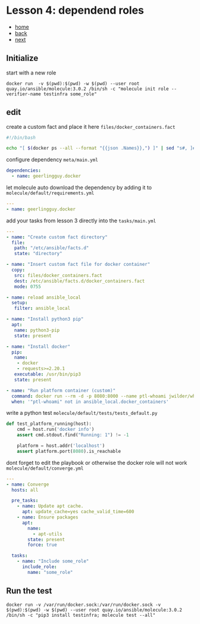 # Lesson 4: dependend roles

* [home](./README.md)
* [back](./LESSON3.md)
* [next](./LESSON5.md)


## Initialize

start with a new role

```
docker run  -v $(pwd):$(pwd) -w $(pwd) --user root quay.io/ansible/molecule:3.0.2 /bin/sh -c "molecule init role --verifier-name testinfra some_role"
```

## edit

create a custom fact and place it here `files/docker_containers.fact`

```bash
#!/bin/bash

echo "[ $(docker ps --all --format "{{json .Names}},") ]" | sed "s#, ]# ]#g"
```

configure dependency `meta/main.yml`

```yaml
dependencies:
  - name: geerlingguy.docker
```

let molecule auto download the dependency by adding it to `molecule/default/requirements.yml`

```yaml
---
- name: geerlingguy.docker
```

add your tasks from lesson 3 directly into the `tasks/main.yml`

```yaml
---
- name: "Create custom fact directory"
  file:
   path: "/etc/ansible/facts.d"
   state: "directory"

- name: "Insert custom fact file for docker container"
  copy:
   src: files/docker_containers.fact
   dest: /etc/ansible/facts.d/docker_containers.fact
   mode: 0755

- name: reload ansible_local
  setup:
   filter: ansible_local

- name: "Install python3 pip"
  apt:
   name: python3-pip
   state: present

- name: "Install docker"
  pip:
   name:
    - docker
    - requests>=2.20.1
   executable: /usr/bin/pip3
   state: present

- name: "Run platform container (custom)"
  command: docker run --rm -d -p 8080:8000 --name ptl-whoami jwilder/whoami:latest
  when: '"ptl-whoami" not in ansible_local.docker_containers'

```

write a python test `molecule/default/tests/tests_default.py`

```python
def test_platform_running(host):
    cmd = host.run('docker info')
    assert cmd.stdout.find("Running: 1") != -1

    platform = host.addr('localhost')
    assert platform.port(8080).is_reachable
```

dont forget to edit the playbook or otherwise the docker role will not work `molecule/default/converge.yml`

```yaml
---
- name: Converge
  hosts: all

  pre_tasks:
    - name: Update apt cache.
      apt: update_cache=yes cache_valid_time=600
    - name: Ensure packages
      apt:
        name:
          - apt-utils
        state: present
        force: true

  tasks:
    - name: "Include some_role"
      include_role:
        name: "some_role"
```

## Run the test

```
docker run -v /var/run/docker.sock:/var/run/docker.sock -v $(pwd):$(pwd) -w $(pwd) --user root quay.io/ansible/molecule:3.0.2 /bin/sh -c "pip3 install testinfra; molecule test --all"

```